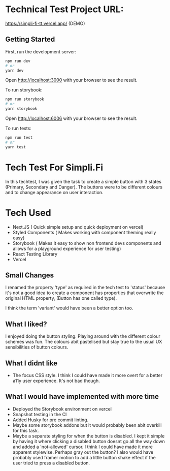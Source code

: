 # Technical Test Project URL:

https://simpli-fi-tt.vercel.app/ (DEMO)

## Getting Started

First, run the development server:

```bash
npm run dev
# or
yarn dev
```

Open [http://localhost:3000](http://localhost:3000) with your browser to see the result.

To run storybook:

```bash
npm run storybook
# or
yarn storybook
```

Open [http://localhost:6006](http://localhost:6006) with your browser to see the result.

To run tests:

```bash
npm run test
# or
yarn test
```

# Tech Test For Simpli.Fi

In this techtest, I was given the task to create a simple button with 3 states (Primary, Secondary and Danger).
The buttons were to be different colours and to change appearance on user interaction.

# Tech Used

- Next.JS ( Quick simple setup and quick deployment on vercel)
- Styled Components ( Makes working with component theming really easy)
- Storybook ( Makes it easy to show non frontend devs components and allows for a playground experience for user testing)
- React Testing Library
- Vercel

## Small Changes

I renamed the property 'type' as required in the tech test to 'status' because it's not a good idea to create a component has properties that overwrite the original HTML property, (Button has one called type).

I think the term 'variant' would have been a better option too.

## What I liked?

I enjoyed doing the button styling. Playing around with the different colour schemes was fun. The colours abit pastelised but stay true to the usual UX sensibilities of button colours.

## What I didnt like

- The focus CSS style. I think I could have made it more overt for a better a11y user experience. It's not bad though.

## What I would have implemented with more time

- Deployed the Storybook environment on vercel
- Snapshot testing in the CI
- Added Husky for pre commit linting.
- Maybe some storybook addons but it would probably been abit overkill for this task.
- Maybe a separate styling for when the button is disabled. I kept it simple by having it where clicking a disabled button doesnt go all the way down and added a 'not-allowed' cursor.
  I think I could have made it more apparent stylewise. Perhaps gray out the button? I also would have probably used framer motion to add a little button shake effect if the user tried to press a disabled button.
